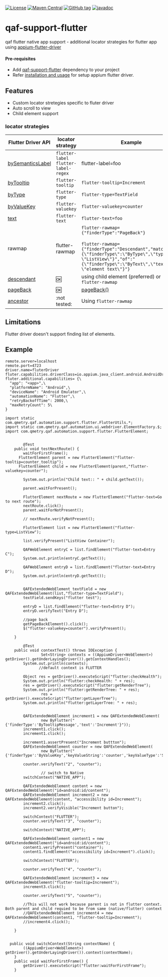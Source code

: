 [![License](https://img.shields.io/github/license/qmetry/qaf-support-flutter.svg)](http://www.opensource.org/licenses/mit-license.php)
[![Maven Central](https://maven-badges.herokuapp.com/maven-central/com.qmetry/qaf-support-flutter/badge.svg)](https://maven-badges.herokuapp.com/maven-central/com.qmetry/qaf-support-flutter)
[![GitHub tag](https://img.shields.io/github/tag/qmetry/qaf-support-flutter.svg)](https://github.com/qmetry/qaf-support-flutter/tags)
[![javadoc](https://javadoc.io/badge2/com.qmetry/qaf-support-flutter/javadoc.svg)](https://javadoc.io/doc/com.qmetry/qaf-support-flutter)
# qaf-support-flutter
qaf flutter native app support - additional locator strategies for flutter app using [appium-flutter-driver](https://github.com/appium-userland/appium-flutter-driver#appium-flutter-driver)

#### Pre-requisites
- Add [qaf-support-flutter](https://mvnrepository.com/artifact/com.qmetry/qaf-support-flutter/latest) dependency to your project
- Refer [installation and usage](https://github.com/appium-userland/appium-flutter-driver#installation) for setup appium flutter driver.

## Features
 - Custom locator stretegies specific to fluter driver
 - Auto scroll to view
 - Child element support


### locator strategies

| Flutter Driver API | locator strategy | Example |
| - | - | - |
| [bySemanticsLabel](https://api.flutter.dev/flutter/flutter_driver/CommonFinders/bySemanticsLabel.html) | `flutter-label` `flutter-label-regex` | flutter-label=foo |
| [byTooltip](https://api.flutter.dev/flutter/flutter_driver/CommonFinders/byTooltip.html) | `flutter-tooltip` | `flutter-tooltip=Increment` |
| [byType](https://api.flutter.dev/flutter/flutter_driver/CommonFinders/byType.html) | `flutter-type` | `flutter-type=TextField` |
| [byValueKey](https://api.flutter.dev/flutter/flutter_driver/CommonFinders/byValueKey.html) | `flutter-valuekey` | `flutter-valuekey=counter`|
| [text](https://api.flutter.dev/flutter/flutter_driver/CommonFinders/text.html) | `flutter-text` | `flutter-text=foo` |
|rawmap |flutter-rawmap|`flutter-rawmap={"finderType":"PageBack"}`<br/><br/>`flutter-rawmap={"finderType":"Descendant","matching":"{\"finderType\":\"ByType\",\"type\": \"ListView\"}","of":"{\"finderType\":\"ByText\",\"text\": \"element text\"}"}`|
| [descendant](https://api.flutter.dev/flutter/flutter_driver/CommonFinders/descendant.html) | :ok: | using child element (preferred) or `flutter-rawmap` |
| [pageBack](https://api.flutter.dev/flutter/flutter_driver/CommonFinders/pageBack.html) | :ok: | [pageBack()](https://github.com/qmetry/qaf-support-flutter/blob/b2a7bf346b2c0266ca40864f0a7e76cae366e1d4/src/com/qmetry/qaf/automation/support/flutter/ByFlutter.java#L174) |
| [ancestor](https://api.flutter.dev/flutter/flutter_driver/CommonFinders/ancestor.html) | :not tested: |  Using `flutter-rawmap`|



## Limitations
Flutter driver doesn't support finding list of elements.


## Example
```
remote.server=localhost
remote.port=4723
driver.name=fluterDriver
fluter.capabilities.driverClass=io.appium.java_client.android.AndroidDriver
fluter.additional.capabilities= {\
  "app": "<app>",\
  "platformName": "Android",\
  "deviceName": "Android Emulator",\
  "automationName": "Flutter",\
  "retryBackoffTime": 2000,\
  "maxRetryCount": 5\
}
```

```
import static com.qmetry.qaf.automation.support.flutter.FlutterUtils.*;
import static com.qmetry.qaf.automation.ui.webdriver.ElementFactory.$;
import com.qmetry.qaf.automation.support.flutter.FlutterElement;


        @Test
	public void testNextRoute() {
		waitForFirstFrame();
	  FlutterElement parent = new FlutterElement("flutter-tooltip=counter_tooltip");
	  FlutterElement child = new FlutterElement(parent,"flutter-valuekey=counter");
	    
	    System.out.println("Child text:: " + child.getText());
	    
	    parent.waitForPresent();

		FlutterElement nextRoute = new FlutterElement("flutter-text=Go to next route");
		nextRoute.click();
	    parent.waitForNotPresent();

		// nextRoute.verifyNotPresent();

		FlutterElement list = new FlutterElement("flutter-type=ListView");

		list.verifyPresent("ListView Container");

		QAFWebElement entryC = list.findElement("flutter-text=Entry C");
		System.out.println(entryC.getText());

		QAFWebElement entryD = list.findElement("flutter-text=Entry D");
		System.out.println(entryD.getText());
		

		QAFExtendedWebElement textField = new QAFExtendedWebElement(list,"flutter-type=TextField");
		textField.sendKeys("flutter test");
		
		entryD = list.findElement("flutter-text=Entry D");
		entryD.verifyText("Entry D");

		//page back
		getPageBackElement().click();
		$("flutter-valuekey=counter").verifyPresent();
	
	}

        @Test
	public void contextTest() throws IOException {
                Set<String> contexts = ((AppiumDriver<WebElement>) getDriver().getUnderLayingDriver()).getContextHandles();
		System.out.println(contexts);
               //default context is FLUTTER
    
		Object res = getDriver().executeScript("flutter:checkHealth");
		System.out.println("flutter:checkHealth: " + res);
		res = getDriver().executeScript("flutter:getRenderTree");
		System.out.println("flutter:getRenderTree: " + res);
                res = getDriver().executeScript("flutter:getLayerTree");
		System.out.println("flutter:getLayerTree: " + res);
	

		QAFExtendedWebElement increment1 = new QAFExtendedWebElement(
				new ByFlutter("{'finderType':'ByTooltipMessage','text':'Increment'}"));
		increment1.click();
		increment1.click();

		increment1.assertPresent("Increment buttton");
		QAFExtendedWebElement counter = new QAFExtendedWebElement(
				new ByFlutter("{'finderType':'ByValueKey','keyValueString':'counter','keyValueType':'String'}"));

		counter.verifyText("2", "counter");

                // switch to Native 
		switchContext("NATIVE_APP");

		QAFExtendedWebElement content = new QAFExtendedWebElement("id=android:id/content");
		QAFExtendedWebElement increment2 = new QAFExtendedWebElement(content, "accessibility id=Increment");
		increment2.click();
		increment2.verifyVisible("Increment button");
		
		switchContext("FLUTTER");
		counter.verifyText("3", "counter");

		switchContext("NATIVE_APP");
		
		QAFExtendedWebElement content1 = new QAFExtendedWebElement("id=android:id/content");
		content1.verifyPresent("container");
		content1.findElement("accessibility id=Increment").click();

		switchContext("FLUTTER");

		counter.verifyText("4", "counter");

		QAFExtendedWebElement increment3 = new QAFExtendedWebElement("flutter-tooltip=Increment");
		increment3.click();

		counter.verifyText("5", "counter");

		//This will not work because parent is not in flutter context. Both parent and child requied to be from same (native/flutter) context
		//QAFExtendedWebElement increment4 = new QAFExtendedWebElement(content1, "flutter-tooltip=Increment");
		//increment4.click();

	}


  public void switchContext(String contextName) {
		((AppiumDriver<WebElement>) getDriver().getUnderLayingDriver()).context(contextName);
	}
	public void waitForFirstFrame() {
		getDriver().executeScript("flutter:waitForFirstFrame");
	}

```

